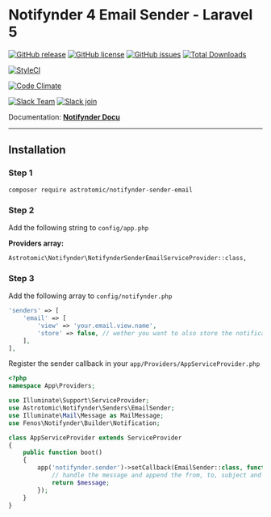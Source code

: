 # Notifynder 4 Email Sender - Laravel 5

[![GitHub release](https://img.shields.io/github/release/astrotomic/notifynder-sender-email.svg?style=flat-square)](https://github.com/astrotomic/notifynder-sender-email/releases)
[![GitHub license](https://img.shields.io/badge/license-MIT-blue.svg?style=flat-square)](https://raw.githubusercontent.com/astrotomic/notifynder-sender-email/master/LICENSE)
[![GitHub issues](https://img.shields.io/github/issues/astrotomic/notifynder-sender-email.svg?style=flat-square)](https://github.com/astrotomic/notifynder-sender-email/issues)
[![Total Downloads](https://img.shields.io/packagist/dt/astrotomic/notifynder-sender-email.svg?style=flat-square)](https://packagist.org/packages/astrotomic/notifynder-sender-email)

[![StyleCI](https://styleci.io/repos/72202425/shield)](https://styleci.io/repos/72202425)

[![Code Climate](https://img.shields.io/codeclimate/github/Astrotomic/notifynder-sender-email.svg?style=flat-square)](https://codeclimate.com/github/Astrotomic/notifynder-sender-email)

[![Slack Team](https://img.shields.io/badge/slack-astrotomic-orange.svg?style=flat-square)](https://astrotomic.slack.com)
[![Slack join](https://img.shields.io/badge/slack-join-green.svg?style=social)](https://notifynder.signup.team)


Documentation: **[Notifynder Docu](http://notifynder.info)**

-----

## Installation

### Step 1

```
composer require astrotomic/notifynder-sender-email
```

### Step 2

Add the following string to `config/app.php`

**Providers array:**

```
Astrotomic\Notifynder\NotifynderSenderEmailServiceProvider::class,
```

### Step 3

Add the following array to `config/notifynder.php`

```php
'senders' => [
    'email' => [
        'view' => 'your.email.view.name',
        'store' => false, // wether you want to also store the notifications in database
    ],
],
```

Register the sender callback in your `app/Providers/AppServiceProvider.php`

```php
<?php
namespace App\Providers;

use Illuminate\Support\ServiceProvider;
use Astrotomic\Notifynder\Senders\EmailSender;
use Illuminate\Mail\Message as MailMessage;
use Fenos\Notifynder\Builder\Notification;

class AppServiceProvider extends ServiceProvider
{
    public function boot()
    {
        app('notifynder.sender')->setCallback(EmailSender::class, function (MailMessage $message, Notification $notification) {
            // handle the message and append the from, to, subject and so on
            return $message;
        });
    }
}
```